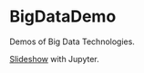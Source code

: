 # BigDataDemo

Demos of Big Data Technologies.

[Slideshow](http://nbviewer.jupyter.org/format/slides/github/higgser/BigDataDemo/blob/master/Slideshow%20Basics.ipynb) with Jupyter.
